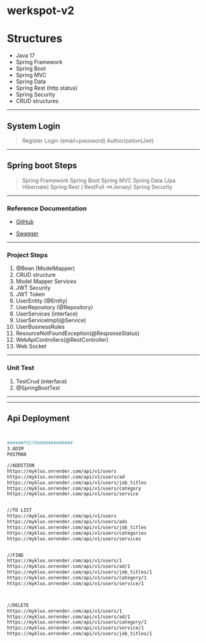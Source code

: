 # werkspot-v2

# Structures
- Java 17
- Spring Framework
- Spring Boot
- Spring MVC
- Spring Data
- Spring Rest (http status)
- Spring Security
- CRUD structures

---

## System Login
> Register
> Login (email+password)
> Authorization(Jwt)

---

## Spring boot Steps
> Spring Framework
> Spring Boot
> Spring MVC
> Spring Data (Jpa Hibernate)
> Spring Rest ( RestFull ==>Jersey)
> Spring Security

---

### Reference Documentation
* [GitHub](https://github.com/m1erla/MyKlus)

* [Swagger](http://localhost:8080/swagger-ui/index.html#/)

---

### Project Steps
1. @Bean (ModelMapper)
2. CRUD structure
3. Model Mapper Services
4. JWT Security
5. JWT Token
6. UserEntity (@Entity)
7. UserRepository (@Repository)
8. UserServices (interface)
9. UserServiceImpl(@Service)
10. UserBusinessRules
11. ResourceNotFoundException(@ResponseStatus)
12. WebApiControllers(@RestController)
13. Web Socket
---

### Unit Test
1. TestCrud (interface)
2. @SpringBootTest

---


---


## Api Deployment
```sh


######POSTMAN###########
3.ADIM
POSTMAN

//ADDITION
https://myklus.onrender.com/api/v1/users
https://myklus.onrender.com/api/v1/users/ad
https://myklus.onrender.com/api/v1/users/job_titles
https://myklus.onrender.com/api/v1/users/category
https://myklus.onrender.com/api/v1/users/service


//TO LIST
https://myklus.onrender.com/api/v1/users
https://myklus.onrender.com/api/v1/users/ads
https://myklus.onrender.com/api/v1/users/job_titles
https://myklus.onrender.com/api/v1/users/categories
https://myklus.onrender.com/api/v1/users/services


//FIND
https://myklus.onrender.com/api/v1/users/1
https://myklus.onrender.com/api/v1/users/ad/1
https://myklus.onrender.com/api/v1/users/job_titles/1
https://myklus.onrender.com/api/v1/users/category/1
https://myklus.onrender.com/api/v1/users/service/1



//DELETE
https://myklus.onrender.com/api/v1/users/1
https://myklus.onrender.com/api/v1/users/ad/1
https://myklus.onrender.com/api/v1/users/category/1
https://myklus.onrender.com/api/v1/users/service/1
https://myklus.onrender.com/api/v1/users/job_titles/1


```


